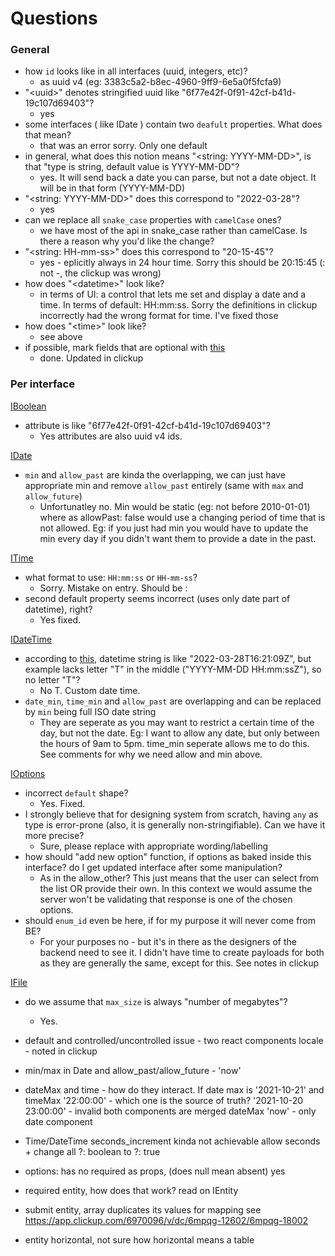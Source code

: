 # Questions


### General

- how `id` looks like in all interfaces (uuid, integers, etc)?
    - as uuid v4 (eg: 3383c5a2-b8ec-4960-9ff9-6e5a0f5fcfa9)
- "\<uuid\>" denotes stringified uuid like "6f77e42f-0f91-42cf-b41d-19c107d69403"?
    - yes
- some interfaces ( like IDate ) contain two `deafult` properties. What does that mean?
    - that was an error sorry. Only one default
- in general, what does this notion means "\<string: YYYY-MM-DD\>", is that "type is string, default value is YYYY-MM-DD"?
    - yes. It will send back a date you can parse, but not a date object. It will be in that form (YYYY-MM-DD)
- "\<string: YYYY-MM-DD\>" does this correspond to "2022-03-28"?
    - yes
- can we replace all `snake_case` properties with `camelCase` ones?
    - we have most of the api in snake_case rather than camelCase. Is there a reason why you'd like the change?
- "\<string: HH-mm-ss\>" does this correspond to "20-15-45"?
    - yes - eplicitly always in 24 hour time. Sorry this should be 20:15:45 (: not -, the clickup was wrong)
- how does "\<datetime\>" look like?
    - in terms of UI: a control that lets me set and display a date and a time. In terms of default: HH:mm:ss. Sorry the definitions in clickup incorrectly had the wrong format for time. I've fixed those
- how does "\<time\>" look like?
    - see above
- if possible, mark fields that are optional with [this](https://www.typescriptlang.org/docs/handbook/interfaces.html#optional-properties)
  - done. Updated in clickup

### Per interface

[IBoolean](./src/types/controls.ts#L9)
- attribute is like "6f77e42f-0f91-42cf-b41d-19c107d69403"?
  - Yes attributes are also uuid v4 ids.

[IDate](./src/types/controls.ts#L44)
- `min` and `allow_past` are kinda the overlapping, we can just have appropriate min and remove `allow_past` entirely (same with `max` and `allow_future`)
  - Unfortunatley no. Min would be static (eg: not before 2010-01-01) where as allowPast: false would use a changing period of time that is not allowed. Eg: if you just had min you would have to update the min every day if you didn't want them to provide a date in the past.


[ITime](./src/types/controls.ts#L68)
- what format to use: `HH:mm:ss` or `HH-mm-ss`?
  - Sorry. Mistake on entry. Should be :
- second default property seems incorrect (uses only date part of datetime), right?
  - Yes fixed.

[IDateTime](./src/types/controls.ts#L95)
- according to [this](https://en.wikipedia.org/wiki/ISO_8601), datetime string is like "2022-03-28T16:21:09Z", but example lacks letter "T" in the middle ("YYYY-MM-DD HH:mm:ssZ"), so no letter "T"?
  - No T. Custom date time.
- `date_min`, `time_min` and `allow_past` are overlapping and can be replaced by `min` being full ISO date string
  - They are seperate as you may want to restrict a certain time of the day, but not the date. Eg: I want to allow any date, but only between the hours of 9am to 5pm. time_min seperate allows me to do this. See comments for why we need allow and min above.

[IOptions](./src/types/controls.ts#L142)
- incorrect `default` shape?
  - Yes. Fixed.
- I strongly believe that for designing system from scratch, having `any` as type is error-prone (also, it is generally non-stringifiable). Can we have it more precise?
  - Sure, please replace with appropriate wording/labelling
- how should "add new option" function, if options as baked inside this interface? do I get updated interface after some manipulation?
  - As in the allow_other? This just means that the user can select from the list OR provide their own. In this context we would assume the server won't be validating that response is one of the chosen options.
- should `enum_id` even be here, if for my purpose it will never come from BE?
  - For your purposes no - but it's in there as the designers of the backend need to see it. I didn't have time to create payloads for both as they are generally the same, except for this. See notes in clickup

[IFile](./src/types/controls.ts#L165)
- do we assume that `max_size` is always "number of megabytes"?
  - Yes.



- default and controlled/uncontrolled issue - two react components
  locale - noted in clickup
- min/max in Date and allow_past/allow_future - 'now'
- dateMax and time - how do they interact. If date max is '2021-10-21' and
  timeMax '22:00:00' - which one is the source of truth? '2021-10-20 23:00:00' - invalid
  both components are merged
  dateMax 'now' - only date component
- Time/DateTime seconds_increment kinda not achievable
  allow seconds + change all ?: boolean to ?: true
- options: has no required as props,
  (does null mean absent) yes
- required entity, how does that work?
  read on IEntity

- submit entity, array duplicates its values
  for mapping see https://app.clickup.com/6970096/v/dc/6mpqg-12602/6mpqg-18002

- entity horizontal, not sure how
 horizontal means a table
